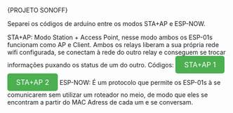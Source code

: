 {PROJETO SONOFF}

Separei os códigos de arduíno entre os modos STA+AP e ESP-NOW.

STA+AP: Modo Station + Access Point, nesse modo ambos os ESP-01s funcionam como AP e Client.
        Ambos os relays liberam a sua própria rede wifi configurada, se conectam à rede do outro relay e conseguem se trocar informações puxando os status de um do outro.
        Códigos: <a href="STAAP1.ino" style="display: inline-block; padding: 10px 20px; font-size: 16px; color: white; background-color: #4CAF50; text-align: center; text-decoration: none; border-radius: 5px;">STA+AP 1</a>
                 <a href="STAAP2.ino" style="display: inline-block; padding: 10px 20px; font-size: 16px; color: white; background-color: #4CAF50; text-align: center; text-decoration: none; border-radius: 5px;">STA+AP 2</a>
ESP-NOW: É um protocolo que permite os ESP-01s à se comunicarem sem utilizar um roteador no meio, de modo que eles se encontram a partir do MAC Adress de cada um e se conversam.